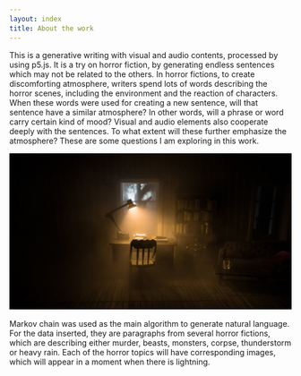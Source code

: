 ```yaml
---
layout: index
title: About the work
---
```


This is a generative writing with visual and audio contents, processed by using p5.js. It is a try on horror fiction, by generating endless sentences which may not be related to the others. In horror fictions, to create discomforting atmosphere, writers spend lots of words describing the horror scenes, including the environment and the reaction of characters. When these words were used for creating a new sentence, will that sentence have a similar atmosphere? In other words, will a phrase or word carry certain kind of mood? Visual and audio elements also cooperate deeply with the sentences. To what extent will these further emphasize the atmosphere? These are some questions I am exploring in this work.

![description](/assets/images/description.jpg)

Markov chain was used as the main algorithm to generate natural language. For the data inserted, they are paragraphs from several horror fictions, which are describing either murder, beasts, monsters, corpse, thunderstorm or heavy rain. Each of the horror topics will have corresponding images, which will appear in a moment when there is lightning.